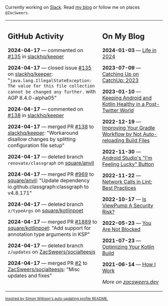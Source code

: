 Currently working on [Slack](https://slack.com/). Read [my blog](https://zacsweers.dev/) or follow me on places `@ZacSweers`.

<table><tr><td valign="top" width="60%">

## GitHub Activity
<!-- githubActivity starts -->
**2024-04-17** — commented on [#135](https://github.com/slackhq/keeper/issues/135#issuecomment-2062913389) in [slackhq/keeper](https://github.com/slackhq/keeper)

**2024-04-17** — closed issue [#135](https://github.com/slackhq/keeper/issues/135) on [slackhq/keeper](https://github.com/slackhq/keeper): "`java.lang.IllegalStateException: The value for this file collection cannot be changed any further.` with AGP 8.4.0-alpha05"

**2024-04-17** — commented on [#138](https://github.com/slackhq/keeper/pull/138#issuecomment-2062912445) in [slackhq/keeper](https://github.com/slackhq/keeper)

**2024-04-17** — merged PR [#138](https://github.com/slackhq/keeper/pull/138) to [slackhq/keeper](https://github.com/slackhq/keeper): "Workaround disallow changes by splitting configuration file setup"

**2024-04-17** — deleted branch `renovate/classgraph` on [square/anvil](https://github.com/square/anvil)

**2024-04-17** — merged PR [#969](https://github.com/square/anvil/pull/969) to [square/anvil](https://github.com/square/anvil): "Update dependency io.github.classgraph:classgraph to v4.8.171"

**2024-04-17** — deleted branch `z/typeArgs` on [square/kotlinpoet](https://github.com/square/kotlinpoet)

**2024-04-17** — merged PR [#1889](https://github.com/square/kotlinpoet/pull/1889) to [square/kotlinpoet](https://github.com/square/kotlinpoet): "Add support for annotation type arguments in KSP"

**2024-04-17** — deleted branch `z/updates` on [ZacSweers/socialteesjs](https://github.com/ZacSweers/socialteesjs)

**2024-04-17** — merged PR [#2](https://github.com/ZacSweers/socialteesjs/pull/2) to [ZacSweers/socialteesjs](https://github.com/ZacSweers/socialteesjs): "Misc updates and fixes"
<!-- githubActivity ends -->
</td><td valign="top" width="40%">

## On My Blog
<!-- blog starts -->
**2024-01-03** — [Life in 2024](https://www.zacsweers.dev/life-in-2024/)

**2023-07-09** — [Catching Up on CatchUp: 2023](https://www.zacsweers.dev/catching-up-on-catchup-2023/)

**2023-01-10** — [Keeping Android and Kotlin Healthy in a Post-Twitter World](https://www.zacsweers.dev/keeping-android-healthy/)

**2022-12-19** — [Improving Your Gradle Workflow by Not Auto-reloading Build Files](https://www.zacsweers.dev/improving-your-workflow-by-not-auto-reloading-build-files/)

**2022-11-30** — [Android Studio's "I'm Feeling Lucky" Button](https://www.zacsweers.dev/android-studios-im-feeling-lucky-button/)

**2022-11-22** — [Network Calls in Lint: Best Practices](https://www.zacsweers.dev/network-calls-in-lint-best-practices/)

**2022-10-17** — [Is ViewPump A Security Risk?](https://www.zacsweers.dev/is-viewpump-a-security-risk/)

**2022-05-23** — [You Are Not Blocked](https://www.zacsweers.dev/you-are-not-blocked/)

**2021-07-23** — [Optimizing Your Kotlin Build](https://www.zacsweers.dev/optimizing-your-kotlin-build/)

**2021-06-14** — [How I Work](https://www.zacsweers.dev/how-i-work/)
<!-- blog ends -->
_More on [zacsweers.dev](https://zacsweers.dev/)_
</td></tr></table>

<sub><a href="https://simonwillison.net/2020/Jul/10/self-updating-profile-readme/">Inspired by Simon Willison's auto-updating profile README.</a></sub>